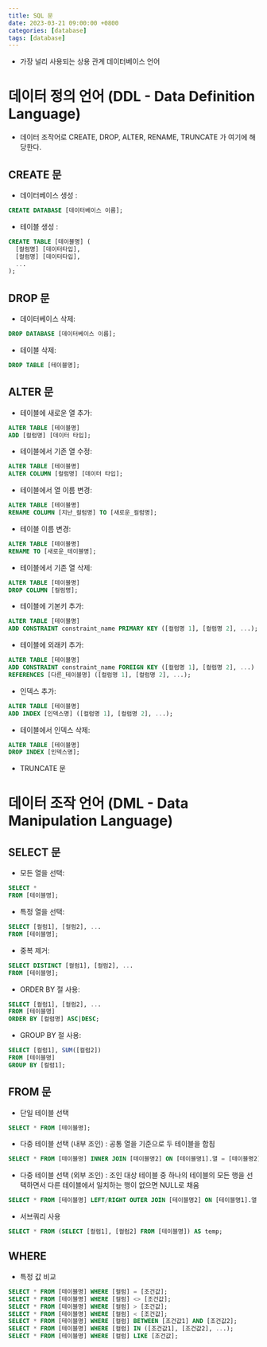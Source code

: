 ```yaml
---
title: SQL 문
date: 2023-03-21 09:00:00 +0800
categories: [database]
tags: [database]
---
```


- 가장 널리 사용되는 상용 관계 데이터베이스 언어

# 데이터 정의 언어 (DDL - Data Definition Language)
- 데이터 조작어로 CREATE, DROP, ALTER, RENAME, TRUNCATE 가 여기에 해당한다.

## CREATE 문
- 데이터베이스 생성 :

```sql
CREATE DATABASE [데이터베이스 이름];
```

- 테이블 생성 :

```sql
CREATE TABLE [테이블명] (
  [컬럼명] [데이터타입],
  [컬럼명] [데이터타입],
  ...
);
```

## DROP 문
- 데이터베이스 삭제:

```sql
DROP DATABASE [데이터베이스 이름];
```

- 테이블 삭제:

```sql
DROP TABLE [테이블명];
  ```
## ALTER 문

- 테이블에 새로운 열 추가:

```sql
ALTER TABLE [테이블명]
ADD [컬럼명] [데이터 타입];
```

- 테이블에서 기존 열 수정:

```sql
ALTER TABLE [테이블명]
ALTER COLUMN [컬럼명] [데이터 타입];
```

- 테이블에서 열 이름 변경:

```sql
ALTER TABLE [테이블명]
RENAME COLUMN [지난_컬럼명] TO [새로운_컬럼명];
```

- 테이블 이름 변경:

```sql
ALTER TABLE [테이블명]
RENAME TO [새로운_테이블명];
```

- 테이블에서 기존 열 삭제:

```sql
ALTER TABLE [테이블명]
DROP COLUMN [컬럼명];
```

- 테이블에 기본키 추가:

```sql
ALTER TABLE [테이블명]
ADD CONSTRAINT constraint_name PRIMARY KEY ([컬럼명 1], [컬럼명 2], ...);
```

- 테이블에 외래키 추가:

```sql
ALTER TABLE [테이블명]
ADD CONSTRAINT constraint_name FOREIGN KEY ([컬럼명 1], [컬럼명 2], ...)
REFERENCES [다른_테이블명] ([컬럼명 1], [컬럼명 2], ...);
```

- 인덱스 추가:

```sql
ALTER TABLE [테이블명]
ADD INDEX [인덱스명] ([컬럼명 1], [컬럼명 2], ...);
```

- 테이블에서 인덱스 삭제:

```sql
ALTER TABLE [테이블명]
DROP INDEX [인덱스명];
```
- TRUNCATE 문

# 데이터 조작 언어 (DML - Data Manipulation Language)

## SELECT 문
- 모든 열을 선택:
```sql
SELECT *
FROM [테이블명];
```
- 특정 열을 선택:
```sql
SELECT [컬럼1], [컬럼2], ...
FROM [테이블명];
```
- 중복 제거:
```sql
SELECT DISTINCT [컬럼1], [컬럼2], ...
FROM [테이블명];
```
- ORDER BY 절 사용:
```sql
SELECT [컬럼1], [컬럼2], ...
FROM [테이블명]
ORDER BY [컬럼명] ASC|DESC;
```
- GROUP BY 절 사용:
```sql
SELECT [컬럼1], SUM([컬럼2])
FROM [테이블명]
GROUP BY [컬럼1];
```
## FROM 문
- 단일 테이블 선택
```sql
SELECT * FROM [테이블명];
```
- 다중 테이블 선택 (내부 조인) : 공통 열을 기준으로 두 테이블을 합침
```sql
SELECT * FROM [테이블명] INNER JOIN [테이블명2] ON [테이블명1].열 = [테이블명2].열;
```
- 다중 테이블 선택 (외부 조인) : 조인 대상 테이블 중 하나의 테이블의 모든 행을 선택하면서 다른 테이블에서 일치하는 행이 없으면 NULL로 채움
```sql
SELECT * FROM [테이블명] LEFT/RIGHT OUTER JOIN [테이블명2] ON [테이블명1].열 = [테이블명2].열;
```
- 서브쿼리 사용
```sql
SELECT * FROM (SELECT [컬럼1], [컬럼2] FROM [테이블명]) AS temp;
```
## WHERE

- 특정 값 비교
```sql
SELECT * FROM [테이블명] WHERE [컬럼] = [조건값];
SELECT * FROM [테이블명] WHERE [컬럼] <> [조건값];
SELECT * FROM [테이블명] WHERE [컬럼] > [조건값];
SELECT * FROM [테이블명] WHERE [컬럼] < [조건값];
SELECT * FROM [테이블명] WHERE [컬럼] BETWEEN [조건값1] AND [조건값2];
SELECT * FROM [테이블명] WHERE [컬럼] IN ([조건값1], [조건값2], ...);
SELECT * FROM [테이블명] WHERE [컬럼] LIKE [조건값];
```
